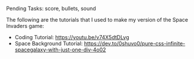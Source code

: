 Pending Tasks: score, bullets, sound

The following are the tutorials that I used to make my version of the Space Invaders game:

- Coding Tutorial: https://youtu.be/v74X5dtDLvg
- Space Background Tutorial: https://dev.to/0shuvo0/pure-css-infinite-spacegalaxy-with-just-one-div-4o02
